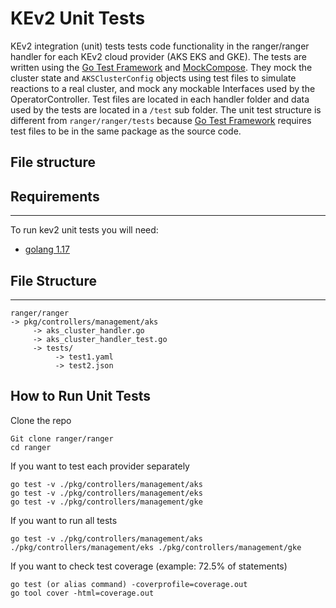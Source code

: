 # KEv2 Unit Tests

KEv2 integration (unit) tests tests code functionality in the ranger/ranger handler for each KEv2 cloud provider (AKS EKS and GKE). The tests are written using the [Go Test Framework](https://pkg.go.dev/testing) and [MockCompose](https://github.com/kelveny/mockcompose). They mock the cluster state and `AKSClusterConfig` objects using test files to simulate reactions to a real cluster, and mock any mockable Interfaces used by the OperatorController. Test files are located in each handler folder and data used by the tests are located in a `/test` sub folder. The unit test structure is different from `ranger/ranger/tests` because [Go Test Framework](https://pkg.go.dev/testing) requires test files to be in the same package as the source code.

## File structure

## Requirements

---

To run kev2 unit tests you will need:
- [golang 1.17](https://go.dev/doc/install)

## File Structure

---

```
ranger/ranger
-> pkg/controllers/management/aks
     -> aks_cluster_handler.go
     -> aks_cluster_handler_test.go
     -> tests/
          -> test1.yaml
          -> test2.json
```

## How to Run Unit Tests

Clone the repo

```
Git clone ranger/ranger
cd ranger
```

If you want to test each provider separately

```
go test -v ./pkg/controllers/management/aks
go test -v ./pkg/controllers/management/eks
go test -v ./pkg/controllers/management/gke
```

If you want to run all tests

```
go test -v ./pkg/controllers/management/aks ./pkg/controllers/management/eks ./pkg/controllers/management/gke
```

If you want to check test coverage (example: 72.5% of statements)

```
go test (or alias command) -coverprofile=coverage.out
go tool cover -html=coverage.out
```